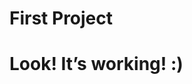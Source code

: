 # First Project
<!DOCTYPE html>

<html>

<head>

<title>WEBCODE</title>

<link rel=”stylesheet” href=”style.css”>

</head>

<body>

<h1>Look! It’s working! :)</h1>

</body>

</html>
